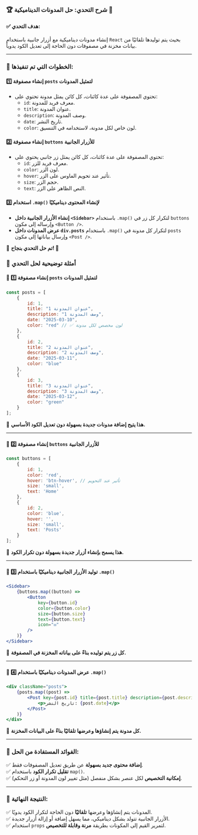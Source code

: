 ### 🏆 **شرح التحدي: حل المدونات الديناميكية** 📄  

#### ✅ **هدف التحدي:**  
إنشاء مدونات ديناميكية مع أزرار جانبية باستخدام `React` بحيث يتم توليدها تلقائيًا من بيانات مخزنة في مصفوفات دون الحاجة إلى تعديل الكود يدوياً.

---

### **🔹 الخطوات التي تم تنفيذها:**

#### **1️⃣ إنشاء مصفوفة `posts` لتمثيل المدونات**  
- تحتوي المصفوفة على عدة كائنات، كل كائن يمثل مدونة تحتوي على:  
  - `id`: معرف فريد للمدونة.  
  - `title`: عنوان المدونة.  
  - `description`: وصف المدونة.  
  - `date`: تاريخ النشر.  
  - `color`: لون خاص لكل مدونة، لاستخدامه في التنسيق.  

#### **2️⃣ إنشاء مصفوفة `buttons` للأزرار الجانبية**  
- تحتوي المصفوفة على عدة كائنات، كل كائن يمثل زر جانبي يحتوي على:  
  - `id`: معرف فريد للزر.  
  - `color`: لون الزر.  
  - `hover`: تأثير عند تحويم الماوس على الزر.  
  - `size`: حجم الزر.  
  - `text`: النص الظاهر على الزر.  

#### **3️⃣ استخدام `.map()` لإنشاء المحتوى ديناميكيًا**  
- **إنشاء الأزرار الجانبية داخل `<Sidebar>`** باستخدام `.map()` لتكرار كل زر في `buttons` وإرساله إلى مكون `<Button />`.  
- **عرض المدونات داخل `div.posts`** باستخدام `.map()` لتكرار كل مدونة في `posts` وإرسال بياناتها إلى مكون `<Post />`.


🚀 **تم حل التحدي بنجاح! 🎉**

### **📌 أمثلة توضيحية لحل التحدي**  

#### **🔹 1️⃣ إنشاء مصفوفة `posts` لتمثيل المدونات**  
```jsx
const posts = [
    {
        id: 1,
        title: "عنوان المدونة 1",
        description: "وصف المدونة 1",
        date: "2025-03-10",
        color: "red" // ✅ لون مخصص لكل مدونة
    },
    {
        id: 2,
        title: "عنوان المدونة 2",
        description: "وصف المدونة 2",
        date: "2025-03-11",
        color: "blue"
    },
    {
        id: 3,
        title: "عنوان المدونة 3",
        description: "وصف المدونة 3",
        date: "2025-03-12",
        color: "green"
    }
];
```
🔹 **هذا يتيح إضافة مدونات جديدة بسهولة دون تعديل الكود الأساسي.**  

---

#### **🔹 2️⃣ إنشاء مصفوفة `buttons` للأزرار الجانبية**  
```jsx
const buttons = [
    {
        id: 1,
        color: 'red',
        hover: 'btn-hover', // تأثير عند التحويم
        size: 'small',
        text: 'Home'
    },
    {
        id: 2,
        color: 'blue',
        hover: '',
        size: 'small',
        text: 'Posts'
    }
];
```
🔹 **هذا يسمح بإنشاء أزرار جديدة بسهولة دون تكرار الكود.**  

---

#### **🔹 3️⃣ توليد الأزرار الجانبية ديناميكيًا باستخدام `.map()`**  
```jsx
<Sidebar>
    {buttons.map((button) => 
        <Button 
            key={button.id}
            color={button.color} 
            size={button.size} 
            text={button.text} 
            icon="✉️"
        />
    )}
</Sidebar>
```
🔹 **كل زر يتم توليده بناءً على بياناته المخزنة في المصفوفة.**  

---

#### **🔹 4️⃣ عرض المدونات ديناميكيًا باستخدام `.map()`**  
```jsx
<div className="posts">
    {posts.map((post) =>   
        <Post key={post.id} title={post.title} description={post.description} color={post.color}>
            <p>تاريخ النشر: {post.date}</p>
        </Post>
    )}
</div>
```
🔹 **كل مدونة يتم إنشاؤها وعرضها تلقائيًا بناءً على البيانات المخزنة.**  

---

### **🎯 الفوائد المستفادة من الحل:**
✅ **إضافة محتوى جديد بسهولة** عن طريق تعديل المصفوفات فقط.  
✅ **تقليل تكرار الكود** باستخدام `map()`.  
✅ **إمكانية التخصيص** لكل عنصر بشكل منفصل (مثل تغيير لون المدونة أو زر التحكم).  

---

### **🎯 النتيجة النهائية:**
✅ المدونات يتم إنشاؤها وعرضها **تلقائيًا** دون الحاجة لتكرار الكود يدويًا.  
✅ الأزرار الجانبية تتولد بشكل ديناميكي، مما يسهل إضافة أو إزالة أزرار جديدة.  
✅ استخدام `props` لتمرير القيم إلى المكونات بطريقة **مرنة وقابلة للتخصيص**.  
